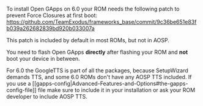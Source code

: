 To install Open GApps on 6.0 your ROM needs the following patch to prevent Force Closures at first boot: https://github.com/TeamExodus/frameworks_base/commit/9c36be651e83fb039a262682839bd920b033007a

This patch is included by default in most ROMs, but not in AOSP.

You need to flash Open GApps **directly** after flashing your ROM and **not** boot your device in between.

For 6.0 the GoogleTTS is part of all the packages, because SetupWizard demands TTS, and some 6.0 ROMs don't have any AOSP TTS included. If you use a [[gapps-config|Advanced-Features-and-Options#the-gapps-config-file]] file make sure to include it in your installation or ask your ROM developer to include AOSP TTS.